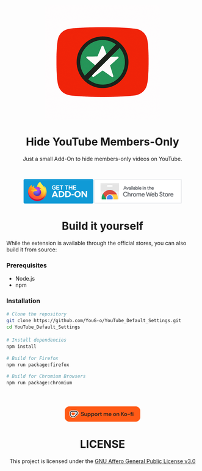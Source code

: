 <div align="center">

  ![Add-On icon](./assets/images/icon.png)

  ###

  # Hide YouTube Members-Only

 Just a small Add-On to hide members-only videos on YouTube.

  <br>

  [![Available on Mozzila](./assets/images/firefox.png)]()
  [![Available on Chrome Web Store](./assets/images/chrome.png)]()


</div>


###


<div align="center">
  
  # Build it yourself

</div>

  While the extension is available through the official stores, you can also build it from source:

  ### Prerequisites
  - Node.js
  - npm

  ### Installation
  ```bash
  # Clone the repository
  git clone https://github.com/YouG-o/YouTube_Default_Settings.git
  cd YouTube_Default_Settings

  # Install dependencies
  npm install
  ```

  ```bash
  # Build for Firefox
  npm run package:firefox
  ```

  ```bash
  # Build for Chromium Browsers
  npm run package:chromium
  ```


###

<br>

<div align="center">

  [![Support me on Ko-Fi](./assets/images/support_me_on_kofi.png)](https://ko-fi.com/yougo)
    
</div>

###

<div align="center">

  # LICENSE


This project is licensed under the [GNU Affero General Public License v3.0](LICENSE)

</div>